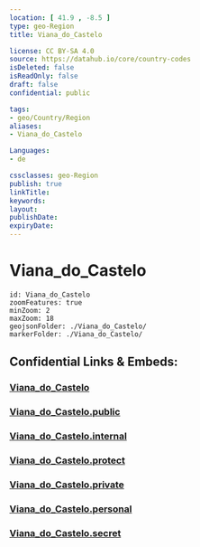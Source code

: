 ```yaml
---
location: [ 41.9 , -8.5 ] 
type: geo-Region
title: Viana_do_Castelo

license: CC BY-SA 4.0
source: https://datahub.io/core/country-codes
isDeleted: false
isReadOnly: false
draft: false
confidential: public

tags:
- geo/Country/Region
aliases:
- Viana_do_Castelo

Languages:
- de

cssclasses: geo-Region
publish: true
linkTitle: 
keywords: 
layout: 
publishDate: 
expiryDate: 
---
```


# Viana_do_Castelo

```leaflet
id: Viana_do_Castelo
zoomFeatures: true 
minZoom: 2 
maxZoom: 18
geojsonFolder: ./Viana_do_Castelo/
markerFolder: ./Viana_do_Castelo/
```


## Confidential Links & Embeds: 

### [Viana_do_Castelo](/_Standards/Earth/Continent/Europe/Europe~South/Portugal/Districts~Portugal/Viana_do_Castelo.md) 

### [Viana_do_Castelo.public](/_public/Earth/Continent/Europe/Europe~South/Portugal/Districts~Portugal/Viana_do_Castelo.public.md) 

### [Viana_do_Castelo.internal](/_internal/Earth/Continent/Europe/Europe~South/Portugal/Districts~Portugal/Viana_do_Castelo.internal.md) 

### [Viana_do_Castelo.protect](/_protect/Earth/Continent/Europe/Europe~South/Portugal/Districts~Portugal/Viana_do_Castelo.protect.md) 

### [Viana_do_Castelo.private](/_private/Earth/Continent/Europe/Europe~South/Portugal/Districts~Portugal/Viana_do_Castelo.private.md) 

### [Viana_do_Castelo.personal](/_personal/Earth/Continent/Europe/Europe~South/Portugal/Districts~Portugal/Viana_do_Castelo.personal.md) 

### [Viana_do_Castelo.secret](/_secret/Earth/Continent/Europe/Europe~South/Portugal/Districts~Portugal/Viana_do_Castelo.secret.md)

